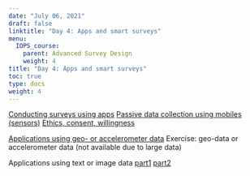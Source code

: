 ```yaml
---
date: "July 06, 2021"
draft: false
linktitle: "Day 4: Apps and smart surveys"
menu:
  IOPS_course:
    parent: Advanced Survey Design
    weight: 4
title: "Day 4: Apps and smart surveys"
toc: true
type: docs
weight: 4
---
```


[Conducting surveys using apps](/files/IOPS_course/day4/1.pdf)
[Passive data collection using mobiles (sensors)](/files/IOPS_course/day4/1.pdf)
[Ethics, consent, willingness](/files/IOPS_course/day3/3.pdf)

[Applications using geo- or accelerometer data](/files/IOPS_course/day4/4.pdf) 
Exercise: geo-data or accelerometer data (not available due to large data)

Applications using text or image data
[part1](/files/IOPS_course/day4/5.pdf)
[part2](/files/IOPS_course/day4/7.pdf)

